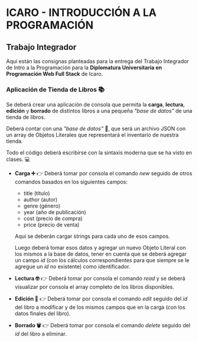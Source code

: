 # ICARO - INTRODUCCIÓN A LA PROGRAMACIÓN

## Trabajo Integrador

Aquí están las consignas planteadas para la entrega del Trabajo Integrador de Intro a la Programación para la **Diplomatura Universitaria en Programación Web Full Stack** de Icaro.

### Aplicación de Tienda de Libros 📚

Se deberá crear una aplicación de consola que permita la **carga**, **lectura**, **edición** y **borrado** de distintos libros a una pequeña _"base de datos"_ de una tienda de libros.

Deberá contar con una _"base de datos"_ 📜, que será un archivo JSON con un array de Objetos Literales que representará el inventario de nuestra tienda.

Todo el código deberá escribirse con la sintaxis moderna que se ha visto en clases. 💻

- **Carga ➕** 👉 Deberá tomar por consola el comando _new_ seguido de otros comandos basados en los siguientes campos:
  
  - title (título)
  - author (autor)
  - genre (género)
  - year (año de publicación)
  - cost (precio de compra)
  - price (precio de venta)
  
  Aquí se deberán cargar strings para cada uno de esos campos.
  
  Luego deberá tomar esos datos y agregar un nuevo Objeto Literal con los mismos a la base de datos, tener en cuenta que se deberá agregar un campo _id_ (con los cálculos correspondientes para que siempre se le agregue un _id_ no existente) como identificador.
  
- **Lectura 🤓** 👉 Deberá tomar por consola el comando _read_ y se deberá visualizar por consola el array completo de los libros disponibles.
  
- **Edición 📝** 👉 Deberá tomar por consola el comando _edit_ seguido del _id_ del libro a modificar y de los mismos campos que en la carga (con los datos finales del libro).
  
- **Borrado 🗑** 👉 Deberá tomar por consola el comando _delete_ seguido del _id_ del libro a eliminar.
